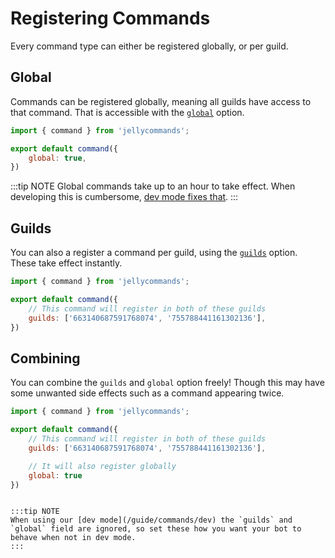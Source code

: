 # Registering Commands

Every command type can either be registered globally, or per guild.

## Global

Commands can be registered globally, meaning all guilds have access to that command. That is accessible with the [`global`](/api/commands.html#global) option.

```js
import { command } from 'jellycommands';

export default command({
    global: true,
})
```

:::tip NOTE
Global commands take up to an hour to take effect. When developing this is cumbersome, [dev mode fixes that](/guide/commands/dev). 
:::

## Guilds

You can also a register a command per guild, using the [`guilds`](/api/commands.html#guilds) option. These take effect instantly.

```js
import { command } from 'jellycommands';

export default command({
    // This command will register in both of these guilds
    guilds: ['663140687591768074', '755788441161302136'],
})
```


## Combining

You can combine the `guilds` and `global` option freely! Though this may have some unwanted side effects such as a command appearing twice.

```js
import { command } from 'jellycommands';

export default command({
    // This command will register in both of these guilds
    guilds: ['663140687591768074', '755788441161302136'],

    // It will also register globally
    global: true
})
```
```

:::tip NOTE
When using our [dev mode](/guide/commands/dev) the `guilds` and `global` field are ignored, so set these how you want your bot to behave when not in dev mode.
:::